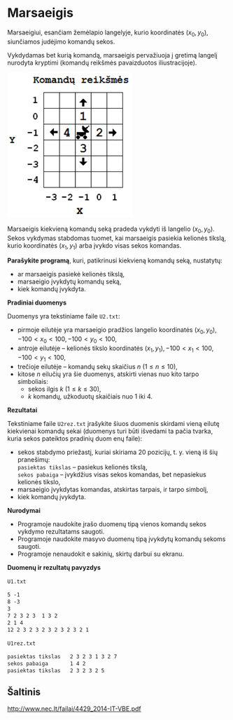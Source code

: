 Marsaeigis
==========

Marsaeigiui, esančiam žemėlapio langelyje, kurio koordinatės $(x_0, y_0)$, siunčiamos judėjimo komandų sekos.

Vykdydamas bet kurią komandą, marsaeigis pervažiuoja į gretimą langelį nurodyta kryptimi (komandų reikšmės pavaizduotos iliustracijoje).

![Komandų reikšmės](iliustracija.png)

Marsaeigis kiekvieną komandų seką pradeda vykdyti iš langelio $(x_0, y_0)$. Sekos vykdymas stabdomas tuomet, kai marsaeigis pasiekia kelionės tikslą, kurio koordinatės $(x_1, y_1)$ arba įvykdo visas sekos komandas.

**Parašykite programą**, kuri, patikrinusi kiekvieną komandų seką, nustatytų:

- ar marsaeigis pasiekė kelionės tikslą,
- marsaeigio įvykdytų komandų seką,
- kiek komandų įvykdyta.

**Pradiniai duomenys**

Duomenys yra tekstiniame faile `U2.txt`:

- pirmoje eilutėje yra marsaeigio pradžios langelio koordinatės $(x_0, y_0), -100 < x_0 < 100, -100 < y_0 < 100$,
- antroje eilutėje – kelionės tikslo koordinatės $(x_1, y_1), -100 < x_1 < 100, -100 < y_1 < 100$,
- trečioje eilutėje – komandų sekų skaičius $n\ (1 \leq n \leq 10)$,
- kitose $n$ eilučių yra šie duomenys, atskirti vienas nuo kito tarpo simboliais:
    * sekos ilgis $k\ (1 \leq k \leq 30)$,
    * $k$ komandų, užkoduotų skaičiais nuo 1 iki 4.
    
**Rezultatai**

Tekstiniame faile `U2rez.txt` įrašykite šiuos duomenis skirdami vieną eilutę kiekvienai komandų sekai (duomenys turi būti išvedami ta pačia tvarka, kuria sekos pateiktos pradinių duom enų faile):

- sekos stabdymo priežastį, kuriai skiriama 20 pozicijų, t. y. vieną iš šių pranešimų:<br>
    `pasiektas tikslas` – pasiekus kelionės tikslą,<br>
    `sekos pabaiga` – įvykdžius visas sekos komandas, bet nepasiekus kelionės tikslo,
- marsaeigio įvykdytas komandas, atskirtas tarpais, ir tarpo simbolį,
- kiek komandų įvykdyta.

**Nurodymai**

- Programoje naudokite įrašo duomenų tipą vienos komandų sekos vykdymo rezultatams saugoti.
- Programoje naudokite masyvo duomenų tipą įvykdytų komandų sekoms saugoti.
- Programoje nenaudokit e sakinių, skirtų darbui su ekranu.

**Duomenų ir rezultatų pavyzdys**

`U1.txt`

```
5 -1
8 -3
3
7 2 3 2 3  1 3 2
2 1 4
12 2 3 2 3 2 3 2 3 2 3 2 1
```

`U1rez.txt`

```
pasiektas tikslas   2 3 2 3 1 3 2 7
sekos pabaiga       1 4 2
pasiektas tikslas   2 3 2 3 2 5
```


Šaltinis
--------

http://www.nec.lt/failai/4429_2014-IT-VBE.pdf